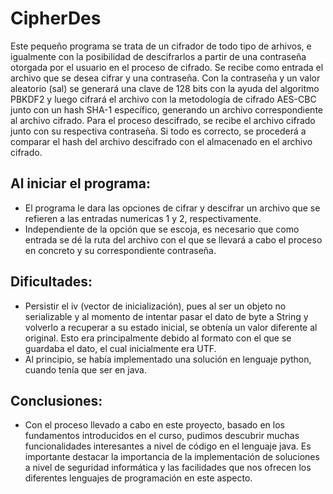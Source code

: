 # CipherDes

Este pequeño programa se trata de un cifrador de todo tipo de arhivos, e igualmente con la posibilidad de descifrarlos a partir de una contraseña otorgada por el usuario 
en el proceso de cifrado. Se recibe como entrada el archivo que se desea cifrar y una contraseña. Con la contraseña y un valor aleatorio (sal) se generará 
una clave de 128 bits con la ayuda del algoritmo PBKDF2 y luego cifrará el archivo con la metodología de cifrado AES-CBC junto con un hash SHA-1 específico,
generando un archivo correspondiente al archivo cifrado. Para el proceso descifrado, se recibe el archivo cifrado junto con su respectiva contraseña. Si todo es correcto, se procederá a
comparar el hash del archivo descifrado con el almacenado en el archivo cifrado.

## Al iniciar el programa:

- El programa le dara las opciones de cifrar y descifrar un archivo que se refieren a las entradas numericas 1 y 2, respectivamente. 
- Independiente de la opción que se escoja, es necesario que como entrada se dé la ruta del archivo con el que se llevará a cabo el proceso en concreto y su correspondiente contraseña.



## Dificultades:
- Persistir el iv (vector de inicialización), pues al ser un objeto no serializable y al momento de intentar pasar el dato de byte a String y volverlo a recuperar a su estado inicial, se obtenía un valor diferente al original. Esto era principalmente debido al formato con el que se guardaba el dato, el cual inicialmente era UTF.
- Al principio, se había implementado una solución en lenguaje python, cuando tenía que ser en java. 

## Conclusiones:

- Con el proceso llevado a cabo en este proyecto, basado en los fundamentos introducidos en el curso, pudimos descubrir muchas funcionalidades interesantes a nivel de código en el lenguaje java. Es importante destacar la importancia de la implementación de soluciones a nivel de seguridad informática y las facilidades que nos ofrecen los diferentes lenguajes de programación en este aspecto.
